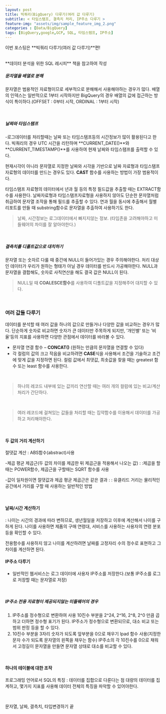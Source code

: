 ```yaml
---
layout: post
title: 빅쿼리(BigQuery) 다루기(여러 값 다루기)
subtitle: < 타임스탬프, 결측치 처리, IP주소 다루기 >
feature-img: "assets/img/sample_feature_img_2.png"
categories : [Data/BigQuery]
tags: [BigQuery,google,GCP, SQL, 타임스탬프, IP주소]
---
```


이번 포스팅은 **빅쿼리 다루기(여러 값 다루기)**편!



<br>
**데이터 분석을 위한 SQL 레시피** 책을 참고하여 작성
<br>

##### 문자열을 배열로 분해
문자열은 범용적인 자료형이므로 세부적으로 분해해서 사용해야하는 경우가 많다.
배열의 인덱스는 일반적으로 1부터 시작하지만 BigQuery의 경우 배열의 값에 접근하는 방식이 특이하다.(OFFSET : 0부터 시작, ORDINAL : 1부터 시작)

<br>

##### 날짜와 타임스탬프
-로그데이터를 처리할때는 날짜 또는 타임스탬프등의 시간정보가 많이 활용된다고 한다.
빅쿼리의 경우 UTC 시간을 리턴하며 **CURRENT_DATE()**와 **CURRENT_TIMESTAMP()**를 사용하여 현재 날짜와 타임스탬프를 출력할 수 있다.
<br>

현재시각이 아니라 문자열로 지정한 날짜와 시각을 기반으로 날짜 자료형과 타임스탬프 자료형의 데이터를 만드는 경우도 있다.
**CAST** 함수를 사용하는 방법이 가장 범용적이다.
<br>

타임스탬프 자료형의 데이터에서 년과 월 등의 특정 필드값을 추출할 때는 EXTRACT함수를 사용한다.
날짜자료형과 타임스탬프자료형을 사용하지 않아도 단순한 문자열처럼 취급하여 문자열 조작을 통해 필드를 추출할 수 있다.
연과 월을 동시에 추출해서 월별 리포트를 만들 때 substring함수로 문자열을 추출하여 사용하기도 한다.
<br>

>날짜, 시간정보는 로그데이터에서 빠지지않는 정보. (타임존을 고려해야하고 미들웨어의 차이를 잘 알아야한다.)

<br>


##### 결측치를 디폴트값으로 대치하기
문자열 또는 숫자르 다룰 때 중간에 NULL이 들어가있는 경우 주의해야한다.
처리 대상인 데이터가 우리가 원하는 형태가 아닐 경우 데이터를 반드시 가공해야한다.
NULL과 문자열을 결합해도, 숫자로 사칙연산을 해도 결국 값은 NULL이 된다.
<br>

>NULL일 때 **COALESCE함수**를 사용하여 디폴트값을 지정해주어 대치할 수 있다.

<br>

### 여러 값들 다루기
데이터를 분석할 때 여러 값을 하나의 값으로 만들거나 다양한 값을 비교하는 경우가 많다.
단순하게 숫자로 비교하면 숫자가 큰 데이터만 주목하게 되지만, ’개인별‘ 또는 ’비율‘등의 지표를 사용하면 다양한 관점에서 데이터를 바라볼 수 있다.
<br>

- 문자열 연결 함수 – **CONCAT()** (원하는 만큼의 문자열을 연결할 수 있다)
- 각 컬럼의 값의 크고 작음을 비교하려면 **CASE**식을 사용해서 조건을 기술하고 조건에 맞게 값을 지정하면 된다.
컬럼 값에서 최댓값, 최솟값을 찾을 때는 greatest 함수 또는 least 함수를 사용한다.
<br>

>하나의 레코드 내부에 있는 값끼리 연산할 때는 여러 개의 컬럼에 있는 비교/계산 처리가 간단하다.

<br>

>여러 레코드에 걸쳐있는 값들을 처리할 때는 집약함수를 이용해서 데이터를 가공하고 처리해야한다.

<br>

#### 두 값의 거리 계산하기
절댓값 계산 : ABS함수(abstract)사용

-제곱 평균 제곱근(두 값의 차이를 제곱한 뒤 제곱근을 적용해서 나오는 값) 
: :제곱을 할 때는 POWER함수, 제곱근을 구할때는 SQRT 함수를 사용

-값이 일차원이면 절댓값과 제곱 평균 제곱근은 같은 결과 
: : 유클리드 거리는 물리적인 공간에서 거리를 구할 때 사용하는 일반적인 방법

<br>

#### 날짜/시간 계산하기
: 나이는 시간의 경과에 따라 변하므로, 생년월일을 저장하고 이후에 계산해서 나이를 구하게 된다. 나이를 사용하면 제품의 구매 연령대, 서비스를 사용하는 사용자의 연령 분포 등을 확인할 수 있다.
<br>

전용함수를 사용하지 않고 나이를 계산하려면 날짜를 고정자리 수의 정수로 표현하고 그 차이를 계산하면 된다.
<br>

#### IP주소 다루기
- 일반적인 웹서비스는 로그 데이터에 사용자 IP주소를 저장한다.(보통 IP주소를 로그로 저장할 때는 문자열로 저장)
<br>

##### IP주소 전용 자료형이 제공되지않는 미들웨어의 경우
1) IP주소를 정수형으로 변환하여 사용
10진수 부분을 2^24, 2^16, 2^8, 2^0 만큼 곱하고 더하면 정수형 표기가 된다.
IP주소가 정수형으로 변환되므로, 대소 비교 또는 범위 판정 등을 할 수 있다.
2) 10진수 부분을 3자리 숫자가 되도록 앞부분을 0으로 채우기
lpad 함수 사용(지정한 문자 수가 되도록 문자열의 왼쪽을 채우는 함수)
IP주소의 각 10진수를 0으로 채워서 고정길이 문자열을 만들면 문자열 상태로 대소를 비교할 수 있다.

<br>

#### 하나의 테이블에 대한 조작
프로그래밍 언어로서 SQL의 특징 : 데이터를 집합으로 다룬다는 점
대량의 데이터를 집계하고, 몇가지 지표를 사용해 데이터 전체의 특징을 파악할 수 있어야한다.

<br> 
 



문자열, 날짜, 결측치, 타입변경하기 끝